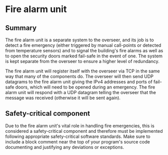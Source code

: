 # Fire alarm unit

## Summary
The fire alarm unit is a separate system to the overseer, and its job is to detect a fire emergency (either triggered by manual call-points or detected from temperature sensors) and to signal the building's fire alarms as well as to open the security doors marked fail-safe in the event of one. The system is kept separate from the overseer to ensure a higher level of redundancy.

The fire alarm unit will register itself with the overseer via TCP in the same way that many of the components do. The overseer will then send UDP datagrams to the fire alarm unit giving the IPv4 addresses and ports of fail-safe doors, which will need to be opened during an emergency. The fire alarm unit will respond with a UDP datagram telling the overseer that the message was received (otherwise it will be sent again).

 

## Safety-critical component
Due to the fire alarm unit's vital role in handling fire emergencies, this is considered a safety-critical component and therefore must be implemented following appropriate safety-critical software standards. Make sure to include a block comment near the top of your program's source code documenting and justifying any deviations or exceptions.
